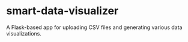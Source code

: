 # smart-data-visualizer
A Flask-based app for uploading CSV files and generating various data visualizations.
